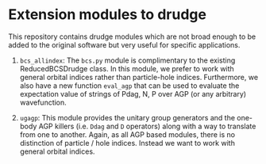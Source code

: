 # Extension modules to drudge

This repository contains drudge modules which are not broad enough to be added to the original software but very useful for specific applications.

1.  `bcs_allindex`:     The `bcs.py` module is complimentary to the existing ReducedBCSDrudge class. In this module, we prefer to work with general orbital indices rather than particle-hole indices. Furthermore, we also have a new function `eval_agp` that can be used to evaluate the expectation value of strings of Pdag, N, P over AGP (or any arbitrary) wavefunction.

2.  `ugagp`:            This module provides the unitary group generators and the one-body AGP killers (i.e. `Ddag` and `D` operators) along with a way to translate from one to another. Again, as all AGP based modules, there is no distinction of particle / hole indices. Instead we want to work with general orbital indices.

